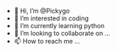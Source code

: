 - 👋 Hi, I’m @Pickygo
- 👀 I’m interested in coding
- 🌱 I’m currently learning python
- 💞️ I’m looking to collaborate on ...
- 📫 How to reach me ...

<!---
Pickygo/Pickygo is a ✨ special ✨ repository because its `README.md` (this file) appears on your GitHub profile.
You can click the Preview link to take a look at your changes.
--->
